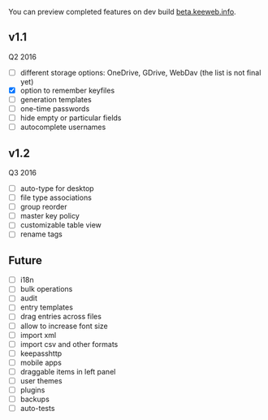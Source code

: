 You can preview completed features on dev build [beta.keeweb.info](https://beta.keeweb.info).
## v1.1
Q2 2016
- [ ] different storage options: OneDrive, GDrive, WebDav (the list is not final yet)
- [x] option to remember keyfiles
- [ ] generation templates
- [ ] one-time passwords
- [ ] hide empty or particular fields
- [ ] autocomplete usernames

## v1.2
Q3 2016
- [ ] auto-type for desktop
- [ ] file type associations
- [ ] group reorder
- [ ] master key policy
- [ ] customizable table view
- [ ] rename tags

## Future
- [ ] i18n
- [ ] bulk operations
- [ ] audit
- [ ] entry templates
- [ ] drag entries across files
- [ ] allow to increase font size
- [ ] import xml
- [ ] import csv and other formats
- [ ] keepasshttp
- [ ] mobile apps
- [ ] draggable items in left panel
- [ ] user themes
- [ ] plugins
- [ ] backups
- [ ] auto-tests